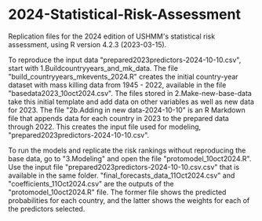# 2024-Statistical-Risk-Assessment
Replication files for the 2024 edition of USHMM's statistical risk assessment, using R version 4.2.3 (2023-03-15).

To reproduce the input data "prepared2023predictors-2024-10-10.csv", start with 1.Buildcountryyears_and_mk_data. The file "build_countryyears_mkevents_2024.R" creates the initial country-year dataset with mass killing data from 1945 - 2022, available in the file "basedata2023_10oct2024.csv". The files stored in 2.Make-new-base-data take this initial template and add data on other variables as well as new data for 2023. The file "2b.Adding in new data-2024-10-10" is an R Markdown file that appends data for each country in 2023 to the prepared data through 2022. This creates the input file used for modeling, "prepared2023predictors-2024-10-10.csv".

To run the models and replicate the risk rankings without reproducing the base data, go to "3.Modeling" and open the file "protomodel_10oct2024.R". Use the input file "prepared2023predictors-2024-10-10.csv.csv" that is available in the same folder. "final_forecasts_data_11Oct2024.csv" and "coefficients_11Oct2024.csv" are the outputs of the "protomodel_10oct2024.R" file. The former file shows the predicted probabilities for each country, and the latter shows the weights for each of the predictors selected.
